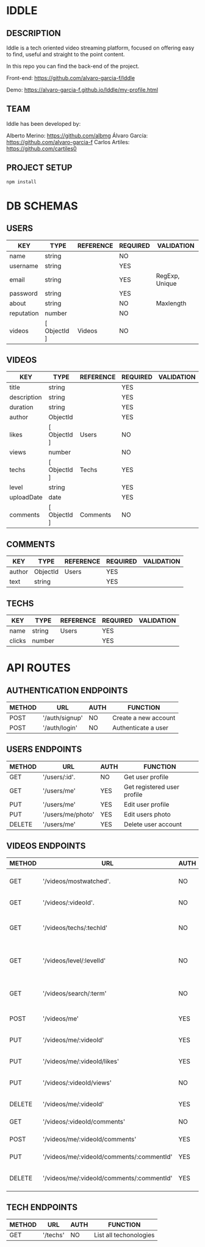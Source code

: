 # IDDLE 
## DESCRIPTION
Iddle is a tech oriented video streaming platform, focused on offering easy to find, useful and straight to the point content.

In this repo you can find the back-end of the project. 

Front-end: https://github.com/alvaro-garcia-f/Iddle

Demo: https://alvaro-garcia-f.github.io/Iddle/my-profile.html

## TEAM

Iddle has been developed by:

Alberto Merino: https://github.com/albmg
Álvaro García: https://github.com/alvaro-garcia-f
Carlos Artiles: https://github.com/cartiles0

## PROJECT SETUP

`npm install`

# DB SCHEMAS

## USERS

| KEY        | TYPE         | REFERENCE | REQUIRED | VALIDATION     |
|------------|--------------|-----------|----------|----------------|
| name       | string       |           | NO       |                |
| username   | string       |           | YES      |                |
| email      | string       |           | YES      | RegExp, Unique |
| password   | string       |           | YES      |                |
| about      | string       |           | NO       | Maxlength      |
| reputation | number       |           | NO       |                |
| videos     | [ ObjectId ] | Videos    | NO       |                |

## VIDEOS

| KEY         | TYPE         | REFERENCE | REQUIRED | VALIDATION     |
|-------------|--------------|-----------|----------|----------------|
| title       | string       |           | YES      |                |
| description | string       |           | YES      |                |
| duration    | string       |           | YES      |                |
| author      | ObjectId     |           | YES      |                |
| likes       | [ ObjectId ] | Users     | NO       |                |
| views       | number       |           | NO       |                |
| techs       | [ ObjectId ] | Techs     | YES      |                |
| level       | string       |           | YES      |                |
| uploadDate  | date         |           | YES      |                |
| comments    | [ ObjectId ] | Comments  | NO       |                |

## COMMENTS

| KEY    | TYPE         | REFERENCE | REQUIRED | VALIDATION     |
|--------|--------------|-----------|----------|----------------|
| author | ObjectId     |  Users    | YES      |                |
| text   | string       |           | YES      |                |

## TECHS

| KEY    | TYPE   | REFERENCE | REQUIRED | VALIDATION     |
|--------|--------|-----------|----------|----------------|
| name   | string |  Users    | YES      |                |
| clicks | number |           | YES      |                |


# API ROUTES

## AUTHENTICATION ENDPOINTS

| METHOD | URL            | AUTH | FUNCTION             |
|--------|----------------|------|----------------------|
| POST   | '/auth/signup' | NO   | Create a new account |
| POST   | '/auth/login'  | NO   | Authenticate a user  |

## USERS ENDPOINTS

| METHOD | URL               | AUTH | FUNCTION                    |
|--------|-------------------|------|-----------------------------|
| GET    | '/users/:id'.     | NO   | Get user profile            |
| GET    | '/users/me'       | YES  | Get registered user profile |
| PUT    | '/users/me'       | YES  | Edit user profile           |
| PUT    | '/users/me/photo' | YES  | Edit users photo            |
| DELETE | '/users/me'       | YES  | Delete user account         |

## VIDEOS ENDPOINTS

| METHOD | URL                                       | AUTH | FUNCTION                                 |
|--------|-------------------------------------------|------|------------------------------------------|
| GET    | '/videos/mostwatched'.                    | NO   | List most watched videos                 |
| GET    | '/videos/:videoId'.                       | NO   | Watch a video                            |
| GET    | '/videos/techs/:techId'                   | NO   | List all videos of a specific technology |
| GET    | '/videos/level/:levelId'                  | NO   | List all videos of a specific level      |
| GET    | '/videos/search/:term'                    | NO   | List all videos of a specific search     |
| POST   | '/videos/me'                              | YES  | Upload a video                           |
| PUT    | '/videos/me/:videoId'                     | YES  | Update video information                 |
| PUT    | '/videos/me/:videoId/likes'               | YES  | Increase video likes                     |
| PUT    | '/videos/:videoId/views'                  | NO   | Increase video views                     |
| DELETE | '/videos/me/:videoId'                     | YES  | Delete a video                           |
| GET    | '/videos/:videoId/comments'               | NO   | List video comments                      |
| POST   | '/videos/me/:videoId/comments'            | YES  | Add video comment                        |
| PUT    | '/videos/me/:videoId/comments/:commentId' | YES  | Edit video comment                       |
| DELETE | '/videos/me/:videoId/comments/:commentId' | YES  | Delete a video comment                   |

## TECH ENDPOINTS

| METHOD | URL            | AUTH | FUNCTION               |
|--------|----------------|------|------------------------|
| GET    | '/techs' | NO   | List all techonologies |

